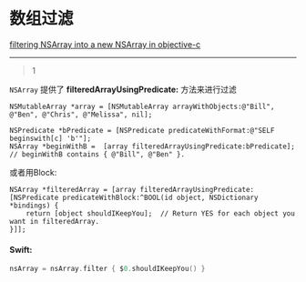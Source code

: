 # 数组过滤
[filtering NSArray into a new NSArray in objective-c](https://stackoverflow.com/questions/110332/filtering-nsarray-into-a-new-nsarray-in-objective-c)

___



> 1

`NSArray` 提供了 **filteredArrayUsingPredicate:** 方法来进行过滤

```objc
NSMutableArray *array = [NSMutableArray arrayWithObjects:@"Bill", @"Ben", @"Chris", @"Melissa", nil];

NSPredicate *bPredicate = [NSPredicate predicateWithFormat:@"SELF beginswith[c] 'b'"];
NSArray *beginWithB =  [array filteredArrayUsingPredicate:bPredicate];
// beginWithB contains { @"Bill", @"Ben" }.
```

或者用Block:

```objc
NSArray *filteredArray = [array filteredArrayUsingPredicate:[NSPredicate predicateWithBlock:^BOOL(id object, NSDictionary *bindings) {
    return [object shouldIKeepYou];  // Return YES for each object you want in filteredArray.
}]];
```

#### Swift:

```swift
nsArray = nsArray.filter { $0.shouldIKeepYou() }
```